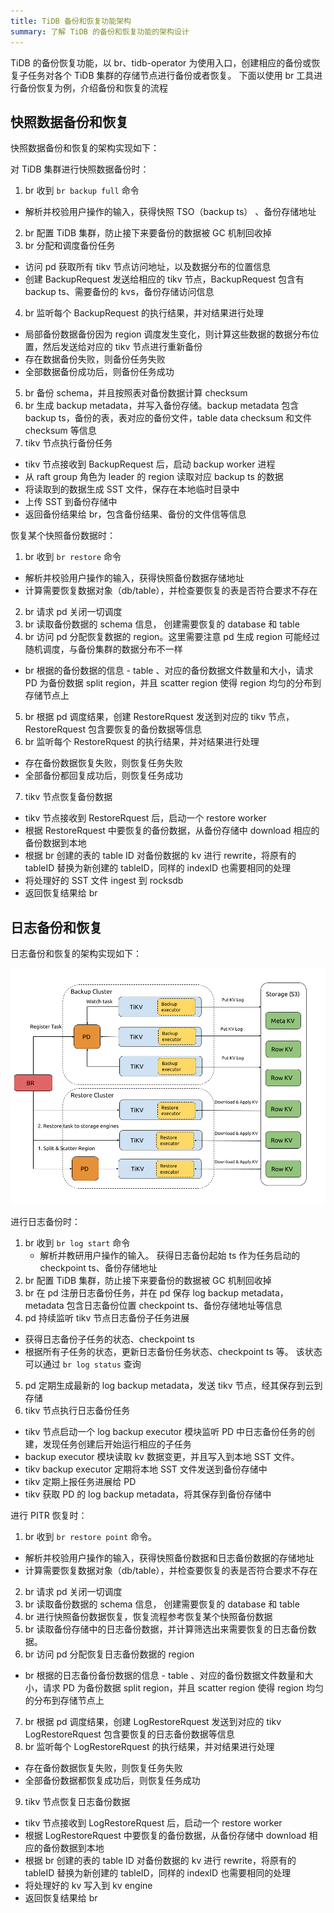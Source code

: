 ```yaml
---
title: TiDB 备份和恢复功能架构
summary: 了解 TiDB 的备份和恢复功能的架构设计
---
```


TiDB 的备份恢复功能，以 br、tidb-operator 为使用入口，创建相应的备份或恢复子任务对各个 TiDB 集群的存储节点进行备份或者恢复。 下面以使用 br 工具进行备份恢复为例，介绍备份和恢复的流程

## 快照数据备份和恢复

快照数据备份和恢复的架构实现如下：

对 TiDB 集群进行快照数据备份时：

1. br 收到 `br backup full` 命令
  + 解析并校验用户操作的输入，获得快照 TSO（backup ts） 、备份存储地址
2. br 配置 TiDB 集群，防止接下来要备份的数据被 GC 机制回收掉
3. br 分配和调度备份任务
  + 访问 pd 获取所有 tikv 节点访问地址，以及数据分布的位置信息
  + 创建 BackupRequest 发送给相应的 tikv 节点，BackupRequest 包含有 backup ts、需要备份的 kvs，备份存储访问信息
4. br 监听每个 BackupRequest 的执行结果，并对结果进行处理
  + 局部备份数据备份因为 region 调度发生变化，则计算这些数据的数据分布位置，然后发送给对应的 tikv 节点进行重新备份
  + 存在数据备份失败，则备份任务失败
  + 全部数据备份成功后，则备份任务成功
5. br 备份 schema，并且按照表对备份数据计算 checksum
6. br 生成 backup metadata，并写入备份存储。backup metadata 包含 backup ts，备份的表，表对应的备份文件，table data checksum 和文件 checksum 等信息
7. tikv 节点执行备份任务
  + tikv 节点接收到 BackupRequest 后，启动 backup worker 进程
  + 从 raft group 角色为 leader 的 region 读取对应 backup ts 的数据
  + 将读取到的数据生成 SST 文件，保存在本地临时目录中
  + 上传 SST 到备份存储中
  + 返回备份结果给 br，包含备份结果、备份的文件信等信息

恢复某个快照备份数据时：

1. br 收到 `br restore` 命令
  + 解析并校验用户操作的输入，获得快照备份数据存储地址
  + 计算需要恢复数据对象（db/table），并检查要恢复的表是否符合要求不存在
2. br 请求 pd 关闭一切调度
3. br 读取备份数据的 schema 信息， 创建需要恢复的 database 和 table
4. br 访问 pd 分配恢复数据的 region。这里需要注意 pd 生成 region 可能经过随机调度，与备份集群的数据分布不一样
  + br 根据的备份数据的信息 - table 、对应的备份数据文件数量和大小，请求 PD 为备份数据 split region，并且 scatter region 使得 region 均匀的分布到存储节点上
5. br 根据 pd 调度结果，创建 RestoreRquest 发送到对应的 tikv 节点，RestoreRquest 包含要恢复的备份数据等信息
6. br 监听每个 RestoreRquest 的执行结果，并对结果进行处理
  + 存在备份数据恢复失败，则恢复任务失败
  + 全部备份都回复成功后，则恢复任务成功
7. tikv 节点恢复备份数据
  + tikv 节点接收到 RestoreRquest 后，启动一个 restore worker
  + 根据 RestoreRquest 中要恢复的备份数据，从备份存储中 download 相应的备份数据到本地
  + 根据 br 创建的表的 table ID 对备份数据的 kv 进行 rewrite，将原有的 tableID 替换为新创建的 tableID，同样的 indexID 也需要相同的处理
  + 将处理好的 SST 文件 ingest 到 rocksdb
  + 返回恢复结果给 br

## 日志备份和恢复

日志备份和恢复的架构实现如下：

![BR log backup and restore architecture](/media/br/br-log-arch.png)

进行日志备份时：

1. br 收到 `br log start` 命令
   + 解析并教研用户操作的输入。 获得日志备份起始 ts 作为任务启动的 checkpoint ts、备份存储地址
2. br 配置 TiDB 集群，防止接下来要备份的数据被 GC 机制回收掉
3. br 在 pd 注册日志备份任务，并在 pd 保存 log backup metadata，metadata 包含日志备份位置 checkpoint ts、备份存储地址等信息
4. pd 持续监听 tikv 节点日志备份子任务进展
  + 获得日志备份子任务的状态、checkpoint ts
  + 根据所有子任务的状态，更新日志备份任务状态、checkpoint ts 等。 该状态可以通过 `br log status` 查询
5. pd 定期生成最新的 log backup metadata，发送 tikv 节点，经其保存到云到存储
6. tikv 节点执行日志备份任务
  + tikv 节点启动一个 log backup executor 模块监听 PD 中日志备份任务的创建，发现任务创建后开始运行相应的子任务
  + backup executor 模块读取 kv 数据变更，并且写入到本地 SST 文件。
  + tikv backup executor 定期将本地 SST 文件发送到备份存储中
  + tikv 定期上报任务进展给 PD
  + tikv 获取 PD 的 log backup metadata，将其保存到备份存储中

进行 PITR 恢复时：

1. br 收到 `br restore point` 命令。
  + 解析并校验用户操作的输入，获得快照备份数据和日志备份数据的存储地址
  + 计算需要恢复数据对象（db/table），并检查要恢复的表是否符合要求不存在
2. br 请求 pd 关闭一切调度
3. br 读取备份数据的 schema 信息， 创建需要恢复的 database 和 table
4. br 进行快照备份数据恢复，恢复流程参考恢复某个快照备份数据
5. br 读取备份存储中的日志备份数据，并计算筛选出来需要恢复的日志备份数据。
6. br 访问 pd 分配恢复日志备份数据的 region
  + br 根据的日志备份备份数据的信息 - table 、对应的备份数据文件数量和大小，请求 PD 为备份数据 split region，并且 scatter region 使得 region 均匀的分布到存储节点上
7. br 根据 pd 调度结果，创建 LogRestoreRquest 发送到对应的 tikv LogRestoreRquest 包含要恢复的日志备份数据等信息
8. br 监听每个 LogRestoreRquest 的执行结果，并对结果进行处理
  + 存在备份数据恢复失败，则恢复任务失败
  + 全部备份数据都恢复成功后，则恢复任务成功
9. tikv 节点恢复日志备份数据
  + tikv 节点接收到 LogRestoreRquest 后，启动一个 restore worker
  + 根据 LogRestoreRquest 中要恢复的备份数据，从备份存储中 download 相应的备份数据到本地
  + 根据 br 创建的表的 table ID 对备份数据的 kv 进行 rewrite，将原有的 tableID 替换为新创建的 tableID，同样的 indexID 也需要相同的处理
  + 将处理好的 kv 写入到 kv engine
  + 返回恢复结果给 br